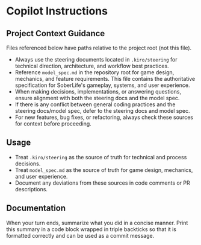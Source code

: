 # Copilot Instructions

## Project Context Guidance

Files referenced below have paths relative to the project root (not this file).

- Always use the steering documents located in `.kiro/steering` for technical direction, architecture, and workflow best practices.
- Reference `model_spec.md` in the repository root for game design, mechanics, and feature requirements. This file contains the authoritative specification for SoberLife's gameplay, systems, and user experience.
- When making decisions, implementations, or answering questions, ensure alignment with both the steering docs and the model spec.
- If there is any conflict between general coding practices and the steering docs/model spec, defer to the steering docs and model spec.
- For new features, bug fixes, or refactoring, always check these sources for context before proceeding.

## Usage
- Treat `.kiro/steering` as the source of truth for technical and process decisions.
- Treat `model_spec.md` as the source of truth for game design, mechanics, and user experience.
- Document any deviations from these sources in code comments or PR descriptions.

## Documentation

When your turn ends, summarize what you did in a concise manner. Print this summary in a code block wrapped in triple backticks so that it is formatted correctly and can be used as a commit message.